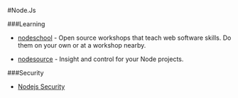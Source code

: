 #Node.Js

###Learning

* [nodeschool](http://nodeschool.io/) - Open source workshops that teach web software skills. Do them on your own or at a workshop nearby.

* [nodesource](https://nodesource.com) - Insight and control for your Node projects.

###Security

* [Nodejs Security](http://www.slideshare.net/d0cent/nodejs-security)
